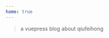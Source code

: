 ```yaml
---
home: true
---
```

<template>
    <a href="https://github.com/qiufeihong2018" target="_target" class="github-corner"
        aria-label="View source on GitHub"><svg width="80" height="80" viewBox="0 0 250 250"
            style="fill:#151513; color:#fff; position: absolute; top: 56px; border: 0; right: 0;" aria-hidden="true">
            <path d="M0,0 L115,115 L130,115 L142,142 L250,250 L250,0 Z"></path>
            <path
                d="M128.3,109.0 C113.8,99.7 119.0,89.6 119.0,89.6 C122.0,82.7 120.5,78.6 120.5,78.6 C119.2,72.0 123.4,76.3 123.4,76.3 C127.3,80.9 125.5,87.3 125.5,87.3 C122.9,97.6 130.6,101.9 134.4,103.2"
                fill="currentColor" style="transform-origin: 130px 106px;" class="octo-arm"></path>
            <path
                d="M115.0,115.0 C114.9,115.1 118.7,116.5 119.8,115.4 L133.7,101.6 C136.9,99.2 139.9,98.4 142.2,98.6 C133.8,88.0 127.5,74.4 143.8,58.0 C148.5,53.4 154.0,51.2 159.7,51.0 C160.3,49.4 163.2,43.6 171.4,40.1 C171.4,40.1 176.1,42.5 178.8,56.2 C183.1,58.6 187.2,61.8 190.9,65.4 C194.5,69.0 197.7,73.2 200.1,77.6 C213.8,80.2 216.3,84.9 216.3,84.9 C212.7,93.1 206.9,96.0 205.4,96.6 C205.1,102.4 203.0,107.8 198.3,112.5 C181.9,128.9 168.3,122.5 157.7,114.1 C157.9,116.9 156.7,120.9 152.7,124.9 L141.0,136.5 C139.8,137.7 141.6,141.9 141.8,141.8 Z"
                fill="currentColor" class="octo-body"></path>
        </svg></a>
    <span class="title">我的热门文章</span>
    <span class="time">{{ currentDate }}</span>
    <el-carousel type="card" height="200px" :interval=1500>
        <el-carousel-item v-for="(item,key) in arrPng" :key="key">
            <a :href='item.docLink'><img :src="item.pngLink" style="height: 100%;width: 100%;" /></a>
        </el-carousel-item>
    </el-carousel>
    <span class="title">我的公众号</span>
    <span class="time">{{ currentDate }}</span>
    <img src="../public/微信公众号.png"
        class="image">
</template>

<script>
    export default {
        data() {
            return {
                currentDate: new Date(),
                arrPng: [{
                        pngLink: 'https://images.qiufeihong.top/mocha.png',
                        docLink: 'https://www.qiufeihong.top/technical-summary/mocha/'
                    },
                    {
                        pngLink: 'https://images.qiufeihong.top/gitlab.png',
                        docLink: 'https://www.qiufeihong.top/technical-summary/gitlab/'
                    }, {
                        pngLink: 'https://images.qiufeihong.top/jk.jpeg',
                        docLink: 'https://www.qiufeihong.top/technical-summary/jenkins/'
                    }, {
                        pngLink: 'https://images.qiufeihong.top/vuepress2.png',
                        docLink: 'https://www.qiufeihong.top/technical-summary/vuepress/'
                    }, {
                        pngLink: 'https://images.qiufeihong.top/apidoc6.jpg',
                        docLink: 'https://www.qiufeihong.top/technical-summary/apiDoc/'
                    }, {
                        pngLink: 'https://images.qiufeihong.top/nginx-ssl-https.jpg',
                        docLink: 'https://www.qiufeihong.top/technical-summary/nginx-ssl-https/'
                    }, {
                        pngLink: 'https://images.qiufeihong.top/login.png',
                        docLink: 'https://www.qiufeihong.top/technical-summary/navigation/'
                    }, {
                        pngLink: 'https://images.qiufeihong.top/watch.jpg',
                        docLink: 'https://www.qiufeihong.top/technical-summary/watchLog/'
                    }
                ]
            }
        }
    }
</script>

<style scoped>
    .title {
        font-size: 20px
    }

    .time {
        font-size: 13px;
        color: #999;
        float: right;
    }

    .bottom {
        margin-top: 13px;
        line-height: 12px;
    }

    .button {
        padding: 0;
        float: right;
    }

    .image {
        display: block;
        display: block;
        margin-left: auto;
        margin-right: auto;
        margin-bottom: 61px
    }

    .github-corner:hover .octo-arm {
        animation: octocat-wave 560ms ease-in-out
    }

    @keyframes octocat-wave {

        0%,
        100% {
            transform: rotate(0)
        }

        20%,
        60% {
            transform: rotate(-25deg)
        }

        40%,
        80% {
            transform: rotate(10deg)
        }
    }

    @media (max-width:500px) {
        .github-corner:hover .octo-arm {
            animation: none
        }

        .github-corner .octo-arm {
            animation: octocat-wave 560ms ease-in-out
        }
    }

    .el-carousel__item h3 {
        color: #475669;
        font-size: 14px;
        opacity: 0.75;
        line-height: 200px;
        margin: 0;
    }

    .el-carousel__item:nth-child(2n) {
        background-color: #99a9bf;
    }

    .el-carousel__item:nth-child(2n+1) {
        background-color: #d3dce6;
    }
</style>

> a vuepress blog about qiufeihong